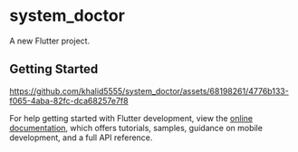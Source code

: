 # system_doctor

A new Flutter project.

## Getting Started



https://github.com/khalid5555/system_doctor/assets/68198261/4776b133-f065-4aba-82fc-dca68257e7f8



For help getting started with Flutter development, view the
[online documentation](https://docs.flutter.dev/), which offers tutorials,
samples, guidance on mobile development, and a full API reference.
